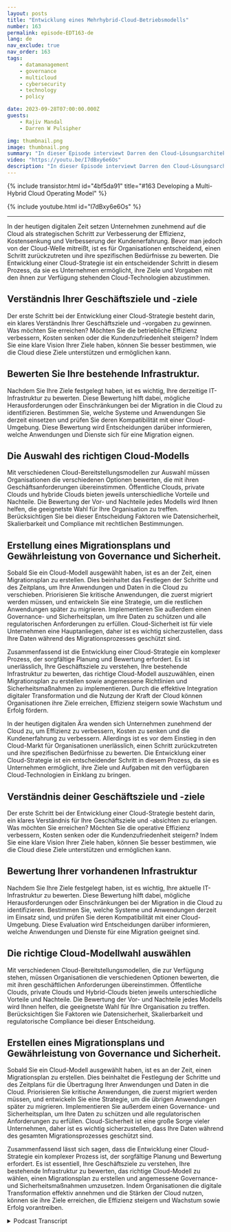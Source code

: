 ```yaml
---
layout: posts
title: "Entwicklung eines Mehrhybrid-Cloud-Betriebsmodells"
number: 163
permalink: episode-EDT163-de
lang: de
nav_exclude: true
nav_order: 163
tags:
    - datamanagement
    - governance
    - multicloud
    - cybersecurity
    - technology
    - policy

date: 2023-09-28T07:00:00.000Z
guests:
    - Rajiv Mandal
    - Darren W Pulsipher

img: thumbnail.png
image: thumbnail.png
summary: "In dieser Episode interviewt Darren den Cloud-Lösungsarchitekten Rajiv Mandal zu der Entwicklung einer Multi-Hybrid-Cloud-Strategie in Ihrer modernen IT-Organisation."
video: "https://youtu.be/I7dBxy6e6Os"
description: "In dieser Episode interviewt Darren den Cloud-Lösungsarchitekten Rajiv Mandal zu der Entwicklung einer Multi-Hybrid-Cloud-Strategie in Ihrer modernen IT-Organisation."
---
```


<div>
{% include transistor.html id="4bf5da91" title="#163 Developing a Multi-Hybrid Cloud Operating Model" %}

{% include youtube.html id="I7dBxy6e6Os" %}
</div>

---

In der heutigen digitalen Zeit setzen Unternehmen zunehmend auf die Cloud als strategischen Schritt zur Verbesserung der Effizienz, Kostensenkung und Verbesserung der Kundenerfahrung. Bevor man jedoch von der Cloud-Welle mitreißt, ist es für Organisationen entscheidend, einen Schritt zurückzutreten und ihre spezifischen Bedürfnisse zu bewerten. Die Entwicklung einer Cloud-Strategie ist ein entscheidender Schritt in diesem Prozess, da sie es Unternehmen ermöglicht, ihre Ziele und Vorgaben mit den ihnen zur Verfügung stehenden Cloud-Technologien abzustimmen.

## Verständnis Ihrer Geschäftsziele und -ziele

Der erste Schritt bei der Entwicklung einer Cloud-Strategie besteht darin, ein klares Verständnis Ihrer Geschäftsziele und -vorgaben zu gewinnen. Was möchten Sie erreichen? Möchten Sie die betriebliche Effizienz verbessern, Kosten senken oder die Kundenzufriedenheit steigern? Indem Sie eine klare Vision Ihrer Ziele haben, können Sie besser bestimmen, wie die Cloud diese Ziele unterstützen und ermöglichen kann.

## Bewerten Sie Ihre bestehende Infrastruktur.

Nachdem Sie Ihre Ziele festgelegt haben, ist es wichtig, Ihre derzeitige IT-Infrastruktur zu bewerten. Diese Bewertung hilft dabei, mögliche Herausforderungen oder Einschränkungen bei der Migration in die Cloud zu identifizieren. Bestimmen Sie, welche Systeme und Anwendungen Sie derzeit einsetzen und prüfen Sie deren Kompatibilität mit einer Cloud-Umgebung. Diese Bewertung wird Entscheidungen darüber informieren, welche Anwendungen und Dienste sich für eine Migration eignen.

## Die Auswahl des richtigen Cloud-Modells

Mit verschiedenen Cloud-Bereitstellungsmodellen zur Auswahl müssen Organisationen die verschiedenen Optionen bewerten, die mit ihren Geschäftsanforderungen übereinstimmen. Öffentliche Clouds, private Clouds und hybride Clouds bieten jeweils unterschiedliche Vorteile und Nachteile. Die Bewertung der Vor- und Nachteile jedes Modells wird Ihnen helfen, die geeignetste Wahl für Ihre Organisation zu treffen. Berücksichtigen Sie bei dieser Entscheidung Faktoren wie Datensicherheit, Skalierbarkeit und Compliance mit rechtlichen Bestimmungen.

## Erstellung eines Migrationsplans und Gewährleistung von Governance und Sicherheit.

Sobald Sie ein Cloud-Modell ausgewählt haben, ist es an der Zeit, einen Migrationsplan zu erstellen. Dies beinhaltet das Festlegen der Schritte und des Zeitplans, um Ihre Anwendungen und Daten in die Cloud zu verschieben. Priorisieren Sie kritische Anwendungen, die zuerst migriert werden müssen, und entwickeln Sie eine Strategie, um die restlichen Anwendungen später zu migrieren. Implementieren Sie außerdem einen Governance- und Sicherheitsplan, um Ihre Daten zu schützen und alle regulatorischen Anforderungen zu erfüllen. Cloud-Sicherheit ist für viele Unternehmen eine Hauptanliegen, daher ist es wichtig sicherzustellen, dass Ihre Daten während des Migrationsprozesses geschützt sind.

Zusammenfassend ist die Entwicklung einer Cloud-Strategie ein komplexer Prozess, der sorgfältige Planung und Bewertung erfordert. Es ist unerlässlich, Ihre Geschäftsziele zu verstehen, Ihre bestehende Infrastruktur zu bewerten, das richtige Cloud-Modell auszuwählen, einen Migrationsplan zu erstellen sowie angemessene Richtlinien und Sicherheitsmaßnahmen zu implementieren. Durch die effektive Integration digitaler Transformation und die Nutzung der Kraft der Cloud können Organisationen ihre Ziele erreichen, Effizienz steigern sowie Wachstum und Erfolg fördern.

In der heutigen digitalen Ära wenden sich Unternehmen zunehmend der Cloud zu, um Effizienz zu verbessern, Kosten zu senken und die Kundenerfahrung zu verbessern. Allerdings ist es vor dem Einstieg in den Cloud-Markt für Organisationen unerlässlich, einen Schritt zurückzutreten und ihre spezifischen Bedürfnisse zu bewerten. Die Entwicklung einer Cloud-Strategie ist ein entscheidender Schritt in diesem Prozess, da sie es Unternehmen ermöglicht, ihre Ziele und Aufgaben mit den verfügbaren Cloud-Technologien in Einklang zu bringen.

## Verständnis deiner Geschäftsziele und -ziele

Der erste Schritt bei der Entwicklung einer Cloud-Strategie besteht darin, ein klares Verständnis für Ihre Geschäftsziele und -absichten zu erlangen. Was möchten Sie erreichen? Möchten Sie die operative Effizienz verbessern, Kosten senken oder die Kundenzufriedenheit steigern? Indem Sie eine klare Vision Ihrer Ziele haben, können Sie besser bestimmen, wie die Cloud diese Ziele unterstützen und ermöglichen kann.

## Bewertung Ihrer vorhandenen Infrastruktur

Nachdem Sie Ihre Ziele festgelegt haben, ist es wichtig, Ihre aktuelle IT-Infrastruktur zu bewerten. Diese Bewertung hilft dabei, mögliche Herausforderungen oder Einschränkungen bei der Migration in die Cloud zu identifizieren. Bestimmen Sie, welche Systeme und Anwendungen derzeit im Einsatz sind, und prüfen Sie deren Kompatibilität mit einer Cloud-Umgebung. Diese Evaluation wird Entscheidungen darüber informieren, welche Anwendungen und Dienste für eine Migration geeignet sind.

## Die richtige Cloud-Modellwahl auswählen

Mit verschiedenen Cloud-Bereitstellungsmodellen, die zur Verfügung stehen, müssen Organisationen die verschiedenen Optionen bewerten, die mit ihren geschäftlichen Anforderungen übereinstimmen. Öffentliche Clouds, private Clouds und Hybrid-Clouds bieten jeweils unterschiedliche Vorteile und Nachteile. Die Bewertung der Vor- und Nachteile jedes Modells wird Ihnen helfen, die geeignetste Wahl für Ihre Organisation zu treffen. Berücksichtigen Sie Faktoren wie Datensicherheit, Skalierbarkeit und regulatorische Compliance bei dieser Entscheidung.

## Erstellen eines Migrationsplans und Gewährleistung von Governance und Sicherheit.

Sobald Sie ein Cloud-Modell ausgewählt haben, ist es an der Zeit, einen Migrationsplan zu erstellen. Dies beinhaltet die Festlegung der Schritte und des Zeitplans für die Übertragung Ihrer Anwendungen und Daten in die Cloud. Priorisieren Sie kritische Anwendungen, die zuerst migriert werden müssen, und entwickeln Sie eine Strategie, um die übrigen Anwendungen später zu migrieren. Implementieren Sie außerdem einen Governance- und Sicherheitsplan, um Ihre Daten zu schützen und alle regulatorischen Anforderungen zu erfüllen. Cloud-Sicherheit ist eine große Sorge vieler Unternehmen, daher ist es wichtig sicherzustellen, dass Ihre Daten während des gesamten Migrationsprozesses geschützt sind.

Zusammenfassend lässt sich sagen, dass die Entwicklung einer Cloud-Strategie ein komplexer Prozess ist, der sorgfältige Planung und Bewertung erfordert. Es ist essentiell, Ihre Geschäftsziele zu verstehen, Ihre bestehende Infrastruktur zu bewerten, das richtige Cloud-Modell zu wählen, einen Migrationsplan zu erstellen und angemessene Governance- und Sicherheitsmaßnahmen umzusetzen. Indem Organisationen die digitale Transformation effektiv annehmen und die Stärken der Cloud nutzen, können sie ihre Ziele erreichen, die Effizienz steigern und Wachstum sowie Erfolg vorantreiben.



<details>
<summary> Podcast Transcript </summary>

<p></p>

</details>
